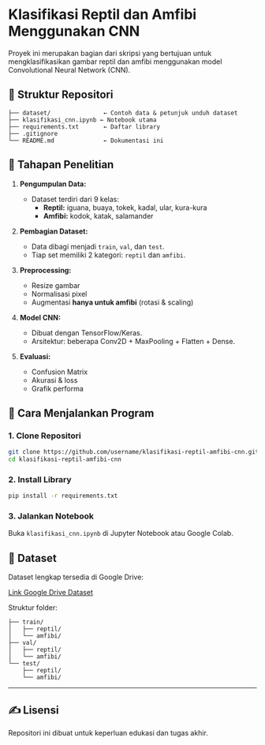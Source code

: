 # Klasifikasi Reptil dan Amfibi Menggunakan CNN

Proyek ini merupakan bagian dari skripsi yang bertujuan untuk mengklasifikasikan gambar reptil dan amfibi menggunakan model Convolutional Neural Network (CNN).

## 📂 Struktur Repositori

```
├── dataset/               ← Contoh data & petunjuk unduh dataset
├── klasifikasi_cnn.ipynb ← Notebook utama
├── requirements.txt       ← Daftar library
├── .gitignore
└── README.md              ← Dokumentasi ini
```

## 📌 Tahapan Penelitian

1. **Pengumpulan Data:**
   - Dataset terdiri dari 9 kelas:
     - **Reptil:** iguana, buaya, tokek, kadal, ular, kura-kura
     - **Amfibi:** kodok, katak, salamander

2. **Pembagian Dataset:**
   - Data dibagi menjadi `train`, `val`, dan `test`.
   - Tiap set memiliki 2 kategori: `reptil` dan `amfibi`.

3. **Preprocessing:**
   - Resize gambar
   - Normalisasi pixel
   - Augmentasi **hanya untuk amfibi** (rotasi & scaling)

4. **Model CNN:**
   - Dibuat dengan TensorFlow/Keras.
   - Arsitektur: beberapa Conv2D + MaxPooling + Flatten + Dense.

5. **Evaluasi:**
   - Confusion Matrix
   - Akurasi & loss
   - Grafik performa

## 🚀 Cara Menjalankan Program

### 1. Clone Repositori
```bash
git clone https://github.com/username/klasifikasi-reptil-amfibi-cnn.git
cd klasifikasi-reptil-amfibi-cnn
```

### 2. Install Library
```bash
pip install -r requirements.txt
```

### 3. Jalankan Notebook
Buka `klasifikasi_cnn.ipynb` di Jupyter Notebook atau Google Colab.

## 📁 Dataset

Dataset lengkap tersedia di Google Drive:

[Link Google Drive Dataset](https://drive.google.com/your-link)

Struktur folder:
```
├── train/
│   ├── reptil/
│   └── amfibi/
├── val/
│   ├── reptil/
│   └── amfibi/
└── test/
    ├── reptil/
    └── amfibi/
```

---

## ✍️ Lisensi
Repositori ini dibuat untuk keperluan edukasi dan tugas akhir.
